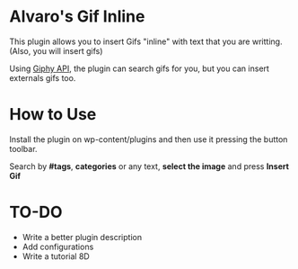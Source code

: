 Alvaro's Gif Inline
==========

This plugin allows you to insert Gifs "inline" with text that you are writting. (Also, you will insert gifs)

Using [Giphy API](http://giphy.com/), the plugin can search gifs for you, but you can insert externals gifs too. 


How to Use
=====

Install the plugin on wp-content/plugins and then use it pressing the button toolbar.

Search by **#tags**, **categories** or any text, **select the image** and press **Insert Gif**

TO-DO
=====

  * Write a better plugin description
  * Add configurations
  * Write a tutorial 8D
